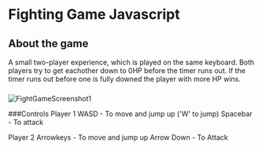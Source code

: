 # Fighting Game Javascript

## About the game
A small two-player experience, which is played on the same
keyboard. Both players try to get eachother down to 0HP before
the timer runs out. If the timer runs out before one is fully downed
the player with more HP wins.
###
![FightGameScreenshot1](https://github.com/Miazyn/FighterGameJS/assets/94353989/761aeb62-9280-437f-b198-85b9aca6dada)

###Controls
Player 1
WASD - To move and jump up ('W' to jump)
Spacebar - To attack

Player 2
Arrowkeys - To move and jump up
Arrow Down - To Attack
